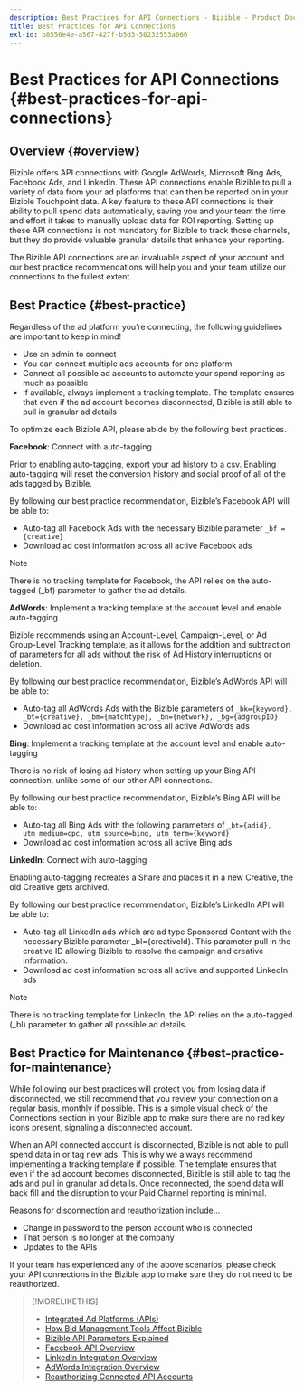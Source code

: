 ```yaml
---
description: Best Practices for API Connections - Bizible - Product Documentation
title: Best Practices for API Connections
exl-id: b8550e4e-a567-427f-b5d3-50232553a066
---
```

# Best Practices for API Connections {#best-practices-for-api-connections}

## Overview {#overview}

Bizible offers API connections with Google AdWords, Microsoft Bing Ads, Facebook Ads, and LinkedIn. These API connections enable Bizible to pull a variety of data from your ad platforms that can then be reported on in your Bizible Touchpoint data. A key feature to these API connections is their ability to pull spend data automatically, saving you and your team the time and effort it takes to manually upload data for ROI reporting. Setting up these API connections is not mandatory for Bizible to track those channels, but they do provide valuable granular details that enhance your reporting.

The Bizible API connections are an invaluable aspect of your account and our best practice recommendations will help you and your team utilize our connections to the fullest extent.

## Best Practice {#best-practice}

Regardless of the ad platform you’re connecting, the following guidelines are important to keep in mind!

* Use an admin to connect
* You can connect multiple ads accounts for one platform
* Connect all possible ad accounts to automate your spend reporting as much as possible
* If available, always implement a tracking template. The template ensures that even if the ad account becomes disconnected, Bizible is still able to pull in granular ad details

To optimize each Bizible API, please abide by the following best practices.

**Facebook**: Connect with auto-tagging

Prior to enabling auto-tagging, export your ad history to a csv. Enabling auto-tagging will reset the conversion history and social proof of all of the ads tagged by Bizible.

By following our best practice recommendation, Bizible’s Facebook API will be able to:

* Auto-tag all Facebook Ads with the necessary Bizible parameter `_bf ={creative}`
* Download ad cost information across all active Facebook ads

>[!NOTE]
>
>There is no tracking template for Facebook, the API relies on the auto-tagged (_bf) parameter to gather the ad details.

**AdWords**: Implement a tracking template at the account level and enable auto-tagging

Bizible recommends using an Account-Level, Campaign-Level, or Ad Group-Level Tracking template, as it allows for the addition and subtraction of parameters for all ads without the risk of Ad History interruptions or deletion.

By following our best practice recommendation, Bizible’s AdWords API will be able to:

* Auto-tag all AdWords Ads with the Bizible parameters of `_bk={keyword}, _bt={creative}, _bm={matchtype}, _bn={network}, _bg={adgroupID}`
* Download ad cost information across all active AdWords ads

**Bing**: Implement a tracking template at the account level and enable auto-tagging

There is no risk of losing ad history when setting up your Bing API connection, unlike some of our other API connections.

By following our best practice recommendation, Bizible’s Bing API will be able to:
* Auto-tag all Bing Ads with the following parameters of `_bt={adid}, utm_medium=cpc, utm_source=bing, utm_term={keyword}`
* Download ad cost information across all active Bing ads

**LinkedIn**: Connect with auto-tagging

Enabling auto-tagging recreates a Share and places it in a new Creative, the old Creative gets archived.

By following our best practice recommendation, Bizible’s LinkedIn API will be able to:

* Auto-tag all LinkedIn ads which are ad type Sponsored Content with the necessary Bizible parameter _bl={creativeId}. This parameter pull in the creative ID allowing Bizible to resolve the campaign and creative information.
* Download ad cost information across all active and supported LinkedIn ads

>[!NOTE]
>
>There is no tracking template for LinkedIn, the API relies on the auto-tagged (_bl) parameter to gather all possible ad details.

## Best Practice for Maintenance {#best-practice-for-maintenance}

While following our best practices will protect you from losing data if disconnected, we still recommend that you review your connection on a regular basis, monthly if possible. This is a simple visual check of the Connections section in your Bizible app to make sure there are no red key icons present, signaling a disconnected account.

When an API connected account is disconnected, Bizible is not able to pull spend data in or tag new ads. This is why we always recommend implementing a tracking template if possible. The template ensures that even if the ad account becomes disconnected, Bizible is still able to tag the ads and pull in granular ad details. Once reconnected, the spend data will back fill and the disruption to your Paid Channel reporting is minimal.

Reasons for disconnection and reauthorization include...

* Change in password to the person account who is connected
* That person is no longer at the company
* Updates to the APIs

If your team has experienced any of the above scenarios, please check your API connections in the Bizible app to make sure they do not need to be reauthorized.

>[!MORELIKETHIS]
>
>* [Integrated Ad Platforms (APIs)](/help/api-connections/utilizing-bizibles-api-connections/integrated-ad-platforms.md)
>* [How Bid Management Tools Affect Bizible](/help/api-connections/utilizing-bizibles-api-connections/how-bid-management-tools-affect-bizible.md)
>* [Bizible API Parameters Explained](/help/api-connections/utilizing-bizibles-api-connections/bizible-parameters.md)
>* [Facebook API Overview](/help/api-connections/utilizing-bizibles-api-connections/facebook-api.md)
>* [LinkedIn Integration Overview](/help/api-connections/utilizing-bizibles-api-connections/linkedin-integration.md)
>* [AdWords Integration Overview](/help/api-connections/utilizing-bizibles-api-connections/understanding-bizible-adwords-tagging.md)
>* [Reauthorizing Connected API Accounts](/help/api-connections/utilizing-bizibles-api-connections/reauthorizing-connected-accounts.md)
